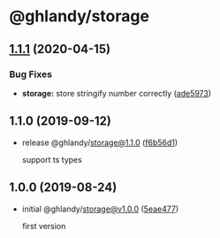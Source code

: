 # @ghlandy/storage

## [1.1.1](https://github.com/GHLandy/ghlandy-storage/compare/v1.1.0...v1.1.1) (2020-04-15)

### Bug Fixes

- **storage:** store stringify number correctly ([ade5973](https://github.com/GHLandy/ghlandy-storage/commit/ade59733164ef4d38968f147ea48a2b98c013cfe))

## 1.1.0 (2019-09-12)

- release @ghlandy/storage@1.1.0 ([f6b56d1](https://github.com/GHLandy/ghlandy-storage/commit/f6b56d1))

  support ts types

## 1.0.0 (2019-08-24)

- initial @ghlandy/storage@v1.0.0 ([5eae477](https://github.com/GHLandy/ghlandy-storage/commit/5eae477))

  first version
